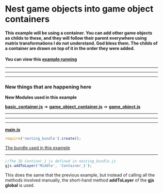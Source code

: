 [example]: http://diegomarquez.github.io/game/examples/game_object_nesting/index.html
[bundles]: ../resources/bundles
[bundle]: ../resources/bundles/nesting_bundle.js

[css]: ./main.css
[main]: ./main.js
[index]: ./index.html
[bootstrap]: ../src/bootstrap.js

[game_object]: ../../src/hierarchy/game_object.js
[renderer]: ../../src/components/rendering/renderer.js
[game_object_container]: ../../src/hierarchy/game_object_container.js

[basic_game_object]: ../resources/basic_game_object.js
[box_renderer]: ../resources/box_renderer.js
[basic_container]: ../resources/basic_container.js

# Nest game objects into game object containers 

#### This example will be using a container. You can add other game objects as childs to these, and they will follow their parent everywhere using matrix transformations I do not understand. God bless them. The childs of a container are drawn on top of it in the order they were added.

#### You can view this [example running][example]

**********
**********
**********

### New things that are happening here

**New Modules used in this example**

[**basic_container.js**][basic_container] => [**game_object_container.js**][game_object_container] => [**game_object.js**][game_object]

**********
**********
**********

[**main.js**][main]

```javascript
require('nesting_bundle').create();  
```
[The bundle used in this example][bundle]

**********

```javascript
//The ID Continer_1 is defined in nesting_bundle.js
gjs.addToLayer('Middle', 'Container_1');
```

This does the same that the previous example, but instead of calling all the methods involved manually, the short-hand method **addToLayer** of the **gjs global** is used.
